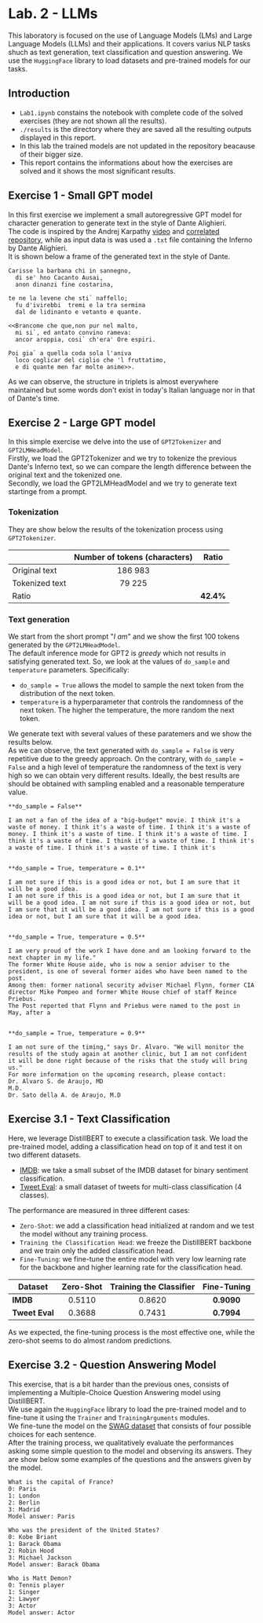 # Lab. 2 - LLMs
This laboratory is focused on the use of Language Models (LMs) and Large Language Models (LLMs) and their applications. It covers varius NLP tasks shuch as text generation, text classification and question answering. We use the `HuggingFace` library to load datasets and pre-trained models for our tasks. 

## Introduction
- `Lab1.ipynb` constains the notebook with complete code of the solved exercises (they are not shown all the results).
- `./results` is the directory where they are saved all the resulting outputs displayed in this report.  
- In this lab the trained models are not updated in the repository beacause of their bigger size.
- This report contains the informations about how the exercises are solved and it shows the most significant results.

## Exercise 1 - Small GPT model
In this first exercise we implement a small autoregressive GPT model for character generation to generate text in the style of Dante Alighieri.  
The code is inspired by the Andrej Karpathy [video](https://www.youtube.com/watch?v=kCc8FmEb1nY) and [correlated repository](https://github.com/karpathy/ng-video-lecture), while as input data is was used a `.txt` file containing the Inferno by Dante Alighieri.  
It is shown below a frame of the generated text in the style of Dante.

```
Carisse la barbana chi in sannegno,
  di se' hno Cacanto Ausai,
  anon dinanzi fine costarina,

te ne la levene che sti` naffello;
  fu d'ivirebbi  tremi e la tra sermina
  dal de lidinanto e vetanto e quante.

<<Brancome che que,non pur nel malto,
  mi si`, ed antato convino rameva:
  ancor aroppia, cosi` ch'era' Ore espiri.

Poi gia` a quella coda sola l'aniva
  loco coglicar del ciglio che 'l fruttatimo,
  e di quante men far molte anime>>.
```
As we can observe, the structure in triplets is almost everywhere maintained but some words don't exist in today's Italian language nor in that of Dante's time.

## Exercise 2 - Large GPT model
In this simple exercise we delve into the use of `GPT2Tokenizer` and `GPT2LMHeadModel`.  
Firstly, we load the GPT2Tokenizer and we try to tokenize the previous Dante's Inferno text, so we can compare the length difference between the original text and the tokenized one.  
Secondly, we load the GPT2LMHeadModel and we try to generate text startinge from a prompt.  

### Tokenization
They are show below the results of the tokenization process using `GPT2Tokenizer`. 

<div align="center">

| | Number of tokens (characters)| Ratio |
| ------------------ |:-----------:|:------:|
| Original text | 186 983 |
| Tokenized text | 79 225 |
| Ratio | | **42.4%** |

</div>

### Text generation
We start from the short prompt "*I am*" and we show the first 100 tokens generated by the `GPT2LMHeadModel`.  
The default inference mode for GPT2 is *greedy* which not results in satisfying generated text. So, we look at the values of `do_sample` and `temperature` parameters. Specifically:
- `do_sample = True` allows the model to sample the next token from the distribution of the next token.
- `temperature` is a hyperparameter that controls the randomness of the next token. The higher the temperature, the more random the next token.

We generate text with several values of these paratemers and we show the results below.  
As we can observe, the text generated with `do_sample = False` is very repetitive due to the greedy approach. On the contrary, with `do_sample = False` and a high level of temperature the randomness of the text is very high so we can obtain very different results.
Ideally, the best results are should be obtained with sampling enabled and a reasonable temperature value.

```
**do_sample = False**

I am not a fan of the idea of a "big-budget" movie. I think it's a waste of money. I think it's a waste of time. I think it's a waste of money. I think it's a waste of time. I think it's a waste of time. I think it's a waste of time. I think it's a waste of time. I think it's a waste of time. I think it's a waste of time. I think it's


**do_sample = True, temperature = 0.1**

I am not sure if this is a good idea or not, but I am sure that it will be a good idea.  
I am not sure if this is a good idea or not, but I am sure that it will be a good idea. I am not sure if this is a good idea or not, but I am sure that it will be a good idea. I am not sure if this is a good idea or not, but I am sure that it will be a good idea.


**do_sample = True, temperature = 0.5**

I am very proud of the work I have done and am looking forward to the next chapter in my life."  
The former White House aide, who is now a senior adviser to the president, is one of several former aides who have been named to the post.  
Among them: former national security adviser Michael Flynn, former CIA director Mike Pompeo and former White House chief of staff Reince Priebus.  
The Post reported that Flynn and Priebus were named to the post in May, after a


**do_sample = True, temperature = 0.9**

I am not sure of the timing," says Dr. Alvaro. "We will monitor the results of the study again at another clinic, but I am not confident it will be done right because of the risks that the study will bring us."  
For more information on the upcoming research, please contact:  
Dr. Alvaro S. de Araujo, MD  
M.D.  
Dr. Sato della A. de Araujo, M.D  
```

## Exercise 3.1 - Text Classification
Here, we leverage DistillBERT to execute a classification task. We load the pre-trained model, adding a classification head on top of it and test it on two different datasets.
- [IMDB](https://huggingface.co/datasets/ajaykarthick/imdb-movie-reviews): we take a small subset of the IMDB dataset for binary sentiment classification.
- [Tweet Eval](https://huggingface.co/datasets/cardiffnlp/tweet_eval): a small dataset of tweets for multi-class classification (4 classes).

The performance are measured in three different cases:
- `Zero-Shot`: we add a classification head initialized at random and we test the model without any training process.
- `Training the Classification Head`: we freeze the DistillBERT backbone and we train only the added classification head.
- `Fine-Tuning`: we fine-tune the entire model with very low learning rate for the backbone and higher learning rate for the classification head.

<div align="center">

| Dataset | Zero-Shot | Training the Classifier | Fine-Tuning |
| ------------------ |:-----------:|:------:|:------:|
| **IMDB** | 0.5110 | 0.8620 | **0.9090** |
| **Tweet Eval** | 0.3688 | 0.7431 | **0.7994** |
</div>
As we expected, the fine-tuning process is the most effective one, while the zero-shot seems to do almost random predictions.

## Exercise 3.2 - Question Answering Model
This exercise, that is a bit harder than the previous ones, consists of implementing a Multiple-Choice Question Answering model using DistillBERT.  
We use again the `HuggingFace` library to load the pre-trained model and to fine-tune it using the `Trainer` and `TrainingArguments` modules.  
We fine-tune the model on the [SWAG dataset](https://huggingface.co/datasets/allenai/swag) that consists of four possible choices for each sentence.  
After the training process, we qualitatively evaluate the performances asking some simple question to the model and observing its answers. They are show below some examples of the questions and the answers given by the model.

```
What is the capital of France?
0: Paris
1: London
2: Berlin
3: Madrid
Model answer: Paris

Who was the president of the United States?
0: Kobe Briant
1: Barack Obama
2: Robin Hood
3: Michael Jackson
Model answer: Barack Obama

Who is Matt Demon?
0: Tennis player
1: Singer
2: Lawyer
3: Actor
Model answer: Actor
```
